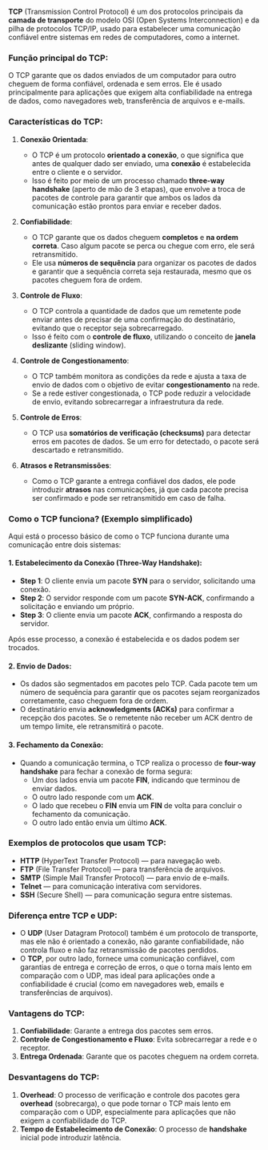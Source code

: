 **TCP** (Transmission Control Protocol) é um dos protocolos principais da **camada de transporte** do modelo OSI (Open Systems Interconnection) e da pilha de protocolos TCP/IP, usado para estabelecer uma comunicação confiável entre sistemas em redes de computadores, como a internet.

### Função principal do TCP:

O TCP garante que os dados enviados de um computador para outro cheguem de forma confiável, ordenada e sem erros. Ele é usado principalmente para aplicações que exigem alta confiabilidade na entrega de dados, como navegadores web, transferência de arquivos e e-mails.

### Características do TCP:

1. **Conexão Orientada**:
    
    - O TCP é um protocolo **orientado a conexão**, o que significa que antes de qualquer dado ser enviado, uma **conexão** é estabelecida entre o cliente e o servidor.
    - Isso é feito por meio de um processo chamado **three-way handshake** (aperto de mão de 3 etapas), que envolve a troca de pacotes de controle para garantir que ambos os lados da comunicação estão prontos para enviar e receber dados.
2. **Confiabilidade**:
    
    - O TCP garante que os dados cheguem **completos** e **na ordem correta**. Caso algum pacote se perca ou chegue com erro, ele será retransmitido.
    - Ele usa **números de sequência** para organizar os pacotes de dados e garantir que a sequência correta seja restaurada, mesmo que os pacotes cheguem fora de ordem.
3. **Controle de Fluxo**:
    
    - O TCP controla a quantidade de dados que um remetente pode enviar antes de precisar de uma confirmação do destinatário, evitando que o receptor seja sobrecarregado.
    - Isso é feito com o **controle de fluxo**, utilizando o conceito de **janela deslizante** (sliding window).
4. **Controle de Congestionamento**:
    
    - O TCP também monitora as condições da rede e ajusta a taxa de envio de dados com o objetivo de evitar **congestionamento** na rede.
    - Se a rede estiver congestionada, o TCP pode reduzir a velocidade de envio, evitando sobrecarregar a infraestrutura da rede.
5. **Controle de Erros**:
    
    - O TCP usa **somatórios de verificação (checksums)** para detectar erros em pacotes de dados. Se um erro for detectado, o pacote será descartado e retransmitido.
6. **Atrasos e Retransmissões**:
    
    - Como o TCP garante a entrega confiável dos dados, ele pode introduzir **atrasos** nas comunicações, já que cada pacote precisa ser confirmado e pode ser retransmitido em caso de falha.

### Como o TCP funciona? (Exemplo simplificado)

Aqui está o processo básico de como o TCP funciona durante uma comunicação entre dois sistemas:

#### 1. **Estabelecimento da Conexão (Three-Way Handshake)**:

- **Step 1**: O cliente envia um pacote **SYN** para o servidor, solicitando uma conexão.
- **Step 2**: O servidor responde com um pacote **SYN-ACK**, confirmando a solicitação e enviando um próprio.
- **Step 3**: O cliente envia um pacote **ACK**, confirmando a resposta do servidor.

Após esse processo, a conexão é estabelecida e os dados podem ser trocados.

#### 2. **Envio de Dados**:

- Os dados são segmentados em pacotes pelo TCP. Cada pacote tem um número de sequência para garantir que os pacotes sejam reorganizados corretamente, caso cheguem fora de ordem.
- O destinatário envia **acknowledgments (ACKs)** para confirmar a recepção dos pacotes. Se o remetente não receber um ACK dentro de um tempo limite, ele retransmitirá o pacote.

#### 3. **Fechamento da Conexão**:

- Quando a comunicação termina, o TCP realiza o processo de **four-way handshake** para fechar a conexão de forma segura:
    - Um dos lados envia um pacote **FIN**, indicando que terminou de enviar dados.
    - O outro lado responde com um **ACK**.
    - O lado que recebeu o **FIN** envia um **FIN** de volta para concluir o fechamento da comunicação.
    - O outro lado então envia um último **ACK**.

### Exemplos de protocolos que usam TCP:

- **HTTP** (HyperText Transfer Protocol) — para navegação web.
- **FTP** (File Transfer Protocol) — para transferência de arquivos.
- **SMTP** (Simple Mail Transfer Protocol) — para envio de e-mails.
- **Telnet** — para comunicação interativa com servidores.
- **SSH** (Secure Shell) — para comunicação segura entre sistemas.

### Diferença entre TCP e UDP:

- O **UDP** (User Datagram Protocol) também é um protocolo de transporte, mas ele não é orientado a conexão, não garante confiabilidade, não controla fluxo e não faz retransmissão de pacotes perdidos.
- O **TCP**, por outro lado, fornece uma comunicação confiável, com garantias de entrega e correção de erros, o que o torna mais lento em comparação com o UDP, mas ideal para aplicações onde a confiabilidade é crucial (como em navegadores web, emails e transferências de arquivos).

### Vantagens do TCP:

1. **Confiabilidade**: Garante a entrega dos pacotes sem erros.
2. **Controle de Congestionamento e Fluxo**: Evita sobrecarregar a rede e o receptor.
3. **Entrega Ordenada**: Garante que os pacotes cheguem na ordem correta.

### Desvantagens do TCP:

1. **Overhead**: O processo de verificação e controle dos pacotes gera **overhead** (sobrecarga), o que pode tornar o TCP mais lento em comparação com o UDP, especialmente para aplicações que não exigem a confiabilidade do TCP.
2. **Tempo de Estabelecimento de Conexão**: O processo de **handshake** inicial pode introduzir latência.
